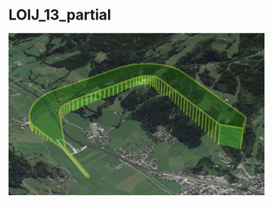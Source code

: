# LOIJ_13_partial

![alt LOIJ_13_partial](https://github.com/udem-dlteam/hack2025/blob/main/parcours/LOIJ_13_partial/LOIJ_13_partial.png?raw=true)
